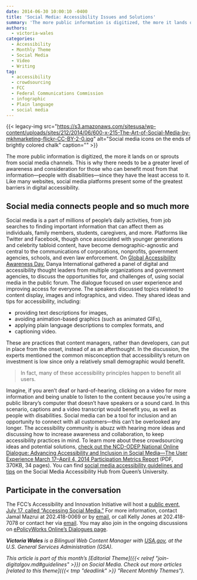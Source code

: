 ```yaml
---
date: 2014-06-30 10:00:10 -0400
title: 'Social Media: Accessibility Issues and Solutions'
summary: 'The more public information is digitized, the more it lands on or sprouts from social media channels. This is why there needs to be a greater level of awareness and consideration for those who can benefit most from that information&mdash;people with disabilities&mdash;since they have the least access to it. Like many websites, social media platforms'
authors:
  - victoria-wales
categories:
  - Accessibility
  - Monthly Theme
  - Social Media
  - Video
  - Writing
tag:
  - accessibility
  - crowdsourcing
  - FCC
  - Federal Communications Commission
  - infographic
  - Plain language
  - social media
---
```


{{< legacy-img src="https://s3.amazonaws.com/sitesusa/wp-content/uploads/sites/212/2014/06/600-x-215-The-Art-of-Social-Media-by-mkhmarketing-flickr-CC-BY-2-0.jpg" alt="Social media icons on the ends of brightly colored chalk" caption="" >}} 

The more public information is digitized, the more it lands on or sprouts from social media channels. This is why there needs to be a greater level of awareness and consideration for those who can benefit most from that information—people with disabilities—since they have the least access to it. Like many websites, social media platforms present some of the greatest barriers in digital accessibility.

## Social media connects people and so much more

Social media is a part of millions of people’s daily activities, from job searches to finding important information that can affect them as individuals, family members, students, caregivers, and more. Platforms like Twitter and Facebook, though once associated with younger generations and celebrity tabloid content, have become demographic-agnostic and central to the communications of corporations, nonprofits, government agencies, schools, and even law enforcement. On [Global Accessibility Awareness Day](http://globalaccessibilityawarenessday.org/gaad.html), Danya International gathered a panel of digital and accessibility thought leaders from multiple organizations and government agencies, to discuss the opportunities for, and challenges of, using social media in the public forum. The dialogue focused on user experience and improving access for everyone. The speakers discussed topics related to content display, images and infographics, and video. They shared ideas and tips for accessibility, including:

  * providing text descriptions for images,
  * avoiding animation-based graphics (such as animated GIFs),
  * applying plain language descriptions to complex formats, and
  * captioning video.

These are practices that content managers, rather than developers, can put in place from the onset, instead of as an afterthought. In the discussion, the experts mentioned the common misconception that accessibility’s return on investment is low since only a relatively small demographic would benefit.

> In fact, many of these accessibility principles happen to benefit all users.

Imagine, if you aren’t deaf or hard-of-hearing, clicking on a video for more information and being unable to listen to the content because you’re using a public library’s computer that doesn’t have speakers or a sound card. In this scenario, captions and a video transcript would benefit you, as well as people with disabilities. Social media can be a tool for inclusion and an opportunity to connect with all customers—this can’t be overlooked any longer. The accessibility community is abuzz with hearing more ideas and discussing how to increase awareness and collaboration, to keep accessibility practices in mind. To learn more about these crowdsourcing ideas and potential solutions, [check out the NCD-ODEP National Online Dialogue: Advancing Accessibility and Inclusion in Social Media—The User Experience March 17–April 4, 2014 Participation Metrics Report](https://s3.amazonaws.com/sitesusa/wp-content/uploads/sites/212/2014/06/NCD-ODEP-Online-Dialogue-Participation-Metrics-Report.pdf) (PDF, 370KB, 34 pages). You can find [social media accessibility guidelines and tips](http://queensu.ca/accessibility/how-info/social-media-accessibility) on the Social Media Accessibility Hub from Queen’s University.

## Participate in the conversation

The FCC’s Accessibility and Innovation Initiative will host a [public event, July 17, called “Accessing Social Media.&#8221;](http://www.fcc.gov/events/accessing-social-media) For more information, contact Jamal Mazrui at 202.418-0069 or by [email](mailto:jamal.mazrui@fcc.gov), or call Kelly Jones at 202.418-7078 or contact her via [email](mailto:kelly.jones@fcc.gov). You may also join in the ongoing discussions on [ePolicyWorks Online’s Dialogues page](https://www.epolicyworks.org/epw/dialogues/).

_**Victoria Wales** is a Bilingual Web Content Manager with [USA.gov](http://www.usa.gov/), at the U.S. General Services Administration (GSA)._

_This article is part of this month&#8217;s [Editorial Theme]({{< relref "join-digitalgov.md#guidelines" >}}) on Social Media. Check out more articles [related to this theme]({{< tmp "deadlink" >}} "Recent Monthly Themes")._
